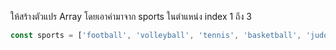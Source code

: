 ให้สร้างตัวแปร Array โดยเอาค่ามาจาก sports ในตำแหน่ง index 1 ถึง 3

```js
const sports = ['football', 'volleyball', 'tennis', 'basketball', 'judo'];
```